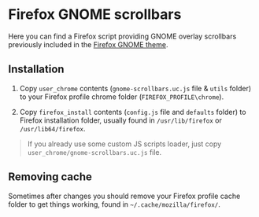 #  Firefox GNOME scrollbars

Here you can find a Firefox script providing GNOME overlay scrollbars previously included in the [Firefox GNOME theme](https://github.com/rafaelmardojai/firefox-gnome-theme).

## Installation

1. Copy `user_chrome` contents (`gnome-scrollbars.uc.js` file & `utils` folder) to your Firefox profile chrome folder (`FIREFOX_PROFILE\chrome`).

2. Copy `firefox_install` contents (`config.js` file and `defaults` folder) to Firefox installation folder, usually found in `/usr/lib/firefox` or `/usr/lib64/firefox`.

> If you already use some custom JS scripts loader, just copy `user_chrome/gnome-scrollbars.uc.js` file.

## Removing cache

Sometimes after changes you should remove your Firefox profile cache folder to get things working, found in `~/.cache/mozilla/firefox/`.